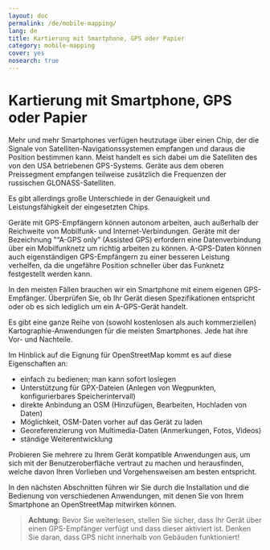 ```yaml
---
layout: doc
permalink: /de/mobile-mapping/
lang: de
title: Kartierung mit Smartphone, GPS oder Papier
category: mobile-mapping
cover: yes
nosearch: true
---
```


Kartierung mit Smartphone, GPS oder Papier
===============================================

Mehr und mehr Smartphones verfügen heutzutage über einen Chip, der die Signale von Satelliten-Navigationssystemen
empfangen und daraus die Position bestimmen kann. Meist handelt es sich dabei um die Satelliten des von den USA
betriebenen GPS-Systems. Geräte aus dem oberen Preissegment empfangen teilweise zusätzlich
die Frequenzen der russischen GLONASS-Satelliten.

Es gibt allerdings große Unterschiede in der Genauigkeit und Leistungsfähigkeit der eingesetzten Chips.

Geräte mit GPS-Empfängern können autonom arbeiten, auch außerhalb der Reichweite von Mobilfunk- und 
Internet-Verbindungen. Geräte mit der Bezeichnung "“A-GPS only” (Assisted GPS) erfordern eine Datenverbindung 
über ein Mobilfunknetz um richtig arbeiten zu können. A-GPS-Daten können auch eigenständigen GPS-Empfängern zu einer
besseren Leistung verhelfen, da die ungefähre Position schneller über das Funknetz festgestellt werden kann.

In den meisten Fällen brauchen wir ein Smartphone mit einem eigenen GPS-Empfänger. Überprüfen Sie, ob Ihr Gerät
diesen Spezifikationen entspricht oder ob es sich lediglich um ein A-GPS-Gerät handelt.

Es gibt eine ganze Reihe von (sowohl kostenlosen als auch kommerziellen) Kartographie-Anwendungen für die meisten 
Smartphones. Jede hat ihre Vor- und Nachteile.

Im Hinblick auf die Eignung für OpenStreetMap kommt es auf diese Eigenschaften an:

-   einfach zu bedienen; man kann sofort loslegen
-   Unterstützung für GPX-Dateien (Anlegen von Wegpunkten, konfigurierbares Speicherintervall)
-   direkte Anbindung an OSM (Hinzufügen, Bearbeiten, Hochladen von Daten)
-   Möglichkeit, OSM-Daten vorher auf das Gerät zu laden
-   Georeferenzierung von Multimedia-Daten (Anmerkungen, Fotos, Videos)
-   ständige Weiterentwicklung

Probieren Sie mehrere zu Ihrem Gerät kompatible Anwendungen aus, um sich mit der Benutzeroberfläche
vertraut zu machen und herausfinden, welche davon Ihren Vorlieben und Vorgehensweisen am besten entspricht.

<!-- Commenting for now since tables doesn't look very nice!

Recommended Applications for Smartphones / PDAs
-----------------------------------------------------

| Application      | Usage  | Android  | Blackberry | iOS     | Windows |
| ---------------- | :----: | :------: | :--------: | :-----: | :-----: |
| Geopaparazzi     | m      | O        |            |         |         |
| GPS Essentials   | m      | O        |            |         |         |
| MapZen           | m:p    | O        |            | O       |         |
| Open GPS Tracker | m      | O        |            |         |         |
| OruxMaps         | m      | O        |            |         |         |
| OSMAnd           | m:n:p  | O        | O          | D       |         |
| OSMTracker       | m      | O        |            |         | O       |
| Vespucci         | m:f    | O        |            |         |         |

O - supported, D - under development, m - mapping, n - navigation, p - POI editor, f - full editor

-->

In den nächsten Abschnitten führen wir Sie durch die Installation und die Bedienung von verschiedenen Anwendungen,
mit denen Sie von Ihrem Smartphone an OpenStreetMap mitwirken können.

>   **Achtung:** Bevor Sie weiterlesen, stellen Sie sicher, dass Ihr Gerät über einen GPS-Empfänger verfügt
>   und dass dieser aktiviert ist. Denken Sie daran, dass GPS nicht innerhalb von Gebäuden funktioniert!

